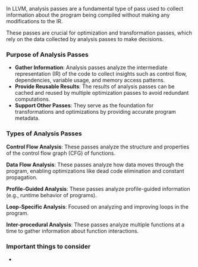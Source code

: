In LLVM, analysis passes are a fundamental type of pass used to collect information about the program being compiled without making any modifications to the IR. 

These passes are crucial for optimization and transformation passes, which rely on the data collected by analysis passes to make decisions.

### Purpose of Analysis Passes
- **Gather Information**: Analysis passes analyze the intermediate representation (IR) of the code to collect insights such as control flow, dependencies, variable usage, and memory access patterns.
- **Provide Reusable Results**: The results of analysis passes can be cached and reused by multiple optimization passes to avoid redundant computations.
- **Support Other Passes**: They serve as the foundation for transformations and optimizations by providing accurate program metadata.

### Types of Analysis Passes
**Control Flow Analysis**: These passes analyze the structure and properties of the control flow graph (CFG) of functions.

**Data Flow Analysis**: These passes analyze how data moves through the program, enabling optimizations like dead code elimination and constant propagation.

**Profile-Guided Analysis**: These passes analyze profile-guided information (e.g., runtime behavior of programs).

**Loop-Specific Analysis**: Focused on analyzing and improving loops in the program.

**Inter-procedural Analysis**: These passes analyze multiple functions at a time to gather information about function interactions.


### Important things to consider
- 
